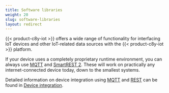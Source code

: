 ```yaml
---
title: Software libraries
weight: 20
slug: software-libraries
layout: redirect
---
```


{{< product-c8y-iot >}} offers a wide range of functionality for interfacing IoT devices and other IoT-related data sources with the {{< product-c8y-iot >}} platform.

If your device uses a completely proprietary runtime environment, you can always use [MQTT](/device-integration/mqtt) and [SmartREST 2](/smartrest/smartrest-two/). These will work on practically any internet-connected device today, down to the smallest systems.

Detailed information on device integration using [MQTT](/device-integration/mqtt/) and [REST](/device-integration/rest) can be found in [Device integration](/device-integration/introduction/).
